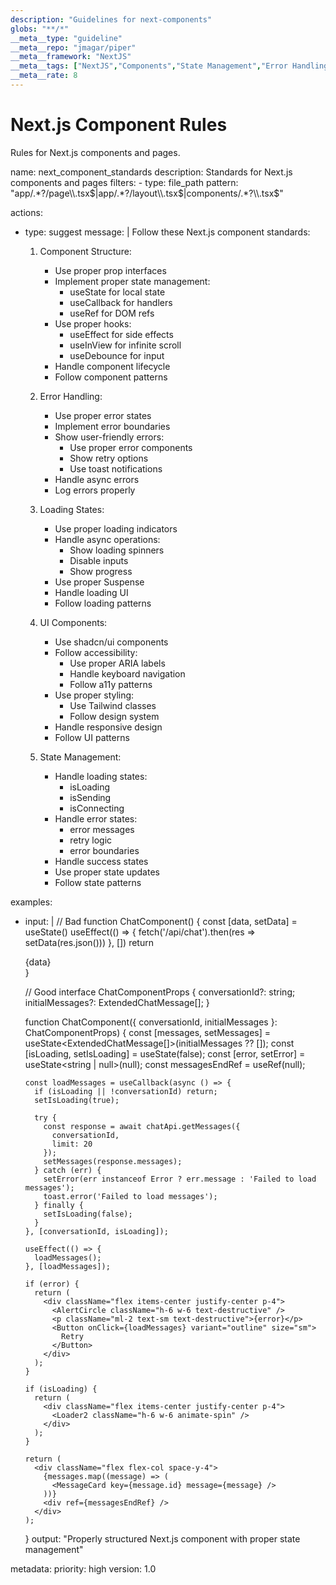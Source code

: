 ```yaml
---
description: "Guidelines for next-components"
globs: "**/*"
__meta__type: "guideline"
__meta__repo: "jmagar/piper"
__meta__framework: "NextJS"
__meta__tags: ["NextJS","Components","State Management","Error Handling","UI Design"]
__meta__rate: 8
---
```

# Next.js Component Rules

Rules for Next.js components and pages.

<rule>
name: next_component_standards
description: Standards for Next.js components and pages
filters:
  - type: file_path
    pattern: "app/.*?/page\\.tsx$|app/.*?/layout\\.tsx$|components/.*?\\.tsx$"

actions:
  - type: suggest
    message: |
      Follow these Next.js component standards:

      1. Component Structure:
         - Use proper prop interfaces
         - Implement proper state management:
           * useState for local state
           * useCallback for handlers
           * useRef for DOM refs
         - Use proper hooks:
           * useEffect for side effects
           * useInView for infinite scroll
           * useDebounce for input
         - Handle component lifecycle
         - Follow component patterns

      2. Error Handling:
         - Use proper error states
         - Implement error boundaries
         - Show user-friendly errors:
           * Use proper error components
           * Show retry options
           * Use toast notifications
         - Handle async errors
         - Log errors properly

      3. Loading States:
         - Use proper loading indicators
         - Handle async operations:
           * Show loading spinners
           * Disable inputs
           * Show progress
         - Use proper Suspense
         - Handle loading UI
         - Follow loading patterns

      4. UI Components:
         - Use shadcn/ui components
         - Follow accessibility:
           * Use proper ARIA labels
           * Handle keyboard navigation
           * Follow a11y patterns
         - Use proper styling:
           * Use Tailwind classes
           * Follow design system
         - Handle responsive design
         - Follow UI patterns

      5. State Management:
         - Handle loading states:
           * isLoading
           * isSending
           * isConnecting
         - Handle error states:
           * error messages
           * retry logic
           * error boundaries
         - Handle success states
         - Use proper state updates
         - Follow state patterns

examples:
  - input: |
      // Bad
      function ChatComponent() {
        const [data, setData] = useState()
        useEffect(() => {
          fetch('/api/chat').then(res => setData(res.json()))
        }, [])
        return <div>{data}</div>
      }

      // Good
      interface ChatComponentProps {
        conversationId?: string;
        initialMessages?: ExtendedChatMessage[];
      }

      function ChatComponent({ conversationId, initialMessages }: ChatComponentProps) {
        const [messages, setMessages] = useState<ExtendedChatMessage[]>(initialMessages ?? []);
        const [isLoading, setIsLoading] = useState(false);
        const [error, setError] = useState<string | null>(null);
        const messagesEndRef = useRef<HTMLDivElement>(null);

        const loadMessages = useCallback(async () => {
          if (isLoading || !conversationId) return;
          setIsLoading(true);

          try {
            const response = await chatApi.getMessages({
              conversationId,
              limit: 20
            });
            setMessages(response.messages);
          } catch (err) {
            setError(err instanceof Error ? err.message : 'Failed to load messages');
            toast.error('Failed to load messages');
          } finally {
            setIsLoading(false);
          }
        }, [conversationId, isLoading]);

        useEffect(() => {
          loadMessages();
        }, [loadMessages]);

        if (error) {
          return (
            <div className="flex items-center justify-center p-4">
              <AlertCircle className="h-6 w-6 text-destructive" />
              <p className="ml-2 text-sm text-destructive">{error}</p>
              <Button onClick={loadMessages} variant="outline" size="sm">
                Retry
              </Button>
            </div>
          );
        }

        if (isLoading) {
          return (
            <div className="flex items-center justify-center p-4">
              <Loader2 className="h-6 w-6 animate-spin" />
            </div>
          );
        }

        return (
          <div className="flex flex-col space-y-4">
            {messages.map((message) => (
              <MessageCard key={message.id} message={message} />
            ))}
            <div ref={messagesEndRef} />
          </div>
        );
      }
    output: "Properly structured Next.js component with proper state management"

metadata:
  priority: high
  version: 1.0
</rule>